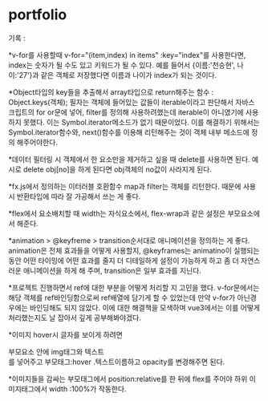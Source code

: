 # portfolio

기록 : 

*v-for를 사용할때 v-for="(item,index) in items" :key="index"를 사용한다면, index는 숫자가 될 수도 있고 키워드가 될 수 있다.
예를 들어서 {이름:'천승현', 나이:'27'}과 같은 객체로 저장했다면 이름과 나이가 index가 되는 것이다. 

*Object타입의 key들을 추출해서 array타입으로 return해주는 함수 : Object.keys(객체); 필자는 객체에 들어있는 값들이 iterable이라고 판단해서 자바스크립트의 for or문에 넣어, filter를 정의해 사용하려했는데 iterable이 아니였기에 사용하지 못했다. 이는 Symbol.iterator메소드가 없기 때문이었다. 이를 해결하기 위해서는 Symbol.iterator함수와, next()함수를 이용해 리턴해주는 것이 객체 내부 메소드에 정의 해주어야한다.

*데이터 필터링 시 객체에서 한 요소만을 제거하고 싶을 때 delete를 사용하면 된다. 
예시로 delete obj[no]을 하게 된다면 obj객체의 no값이 사라지게 된다. 

*fx.js에서 정의하는 이터러블 호환함수 map과 filter는 객체를 리턴한다. 때문에 사용시 반환타입에 따라 잘 가공해서 쓰는 게 좋다.

*flex에서 요소배치할 때 width는 자식요소에서, flex-wrap과 같은 설정은 부모요소에서 해준다.

*animation > @keyfreme > transition순서대로 애니메이션을 정의하는 게 좋다.
animation은 전체 효과들을 어떻게 사용할지, @keyframes는 animatino이 실행되는 동안 어떤 타이밍에 어떤 효과를 줄지 더 디테일하게 설정이 가능하게 하고 좀 더 자연스러운 애니메이션을 하게 해 주며, transition은 일부 효과를 지닌다.

*프로젝트 진행하면서 ref에 대한 부분을 어떻게 처리할 지 고민을 했다. v-for문에서는 해당 객체를 ref바인딩함으로써 ref배열에 담기게 할 수 있었는데 만약 v-for가 아닌경우에는 바인딩해도 되지 않았다. 이에 대한 해결책을 모색하며 vue3에서는 이를 어떻게 처리했는지도 날 잡아서 깊게 공부해봐야겠다.

*이미지 hover시 글자를 보이게 하려면 <div>부모요소 안에 img태그와 텍스트<div>를 넣어주고 부모태그:hover .텍스트이름하고 opacity를 변경해주면 된다.

  *이미지들을 감싸는 부모태그에서 position:relative를 한 뒤에 flex를 주어야 하위 이미지태그에서 width :100%가 작동한다.
